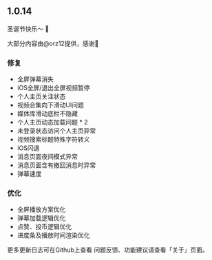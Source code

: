 ## 1.0.14

圣诞节快乐～ 🎉

大部分内容由@orz12提供，感谢👏

### 修复
+ 全屏弹幕消失
+ iOS全屏/退出全屏视频暂停
+ 个人主页关注状态
+ 视频合集向下滑动UI问题
+ 媒体库滑动底栏不隐藏
+ 个人主页动态加载问题 * 2
+ 未登录状态访问个人主页异常
+ 视频搜索标题特殊字符转义
+ iOS闪退
+ 消息页面夜间模式异常
+ 消息页面含有撤回消息时异常
+ 弹幕速度

### 优化
+ 全屏播放方案优化
+ 弹幕加载逻辑优化
+ 点赞、投币逻辑优化
+ 进度条及播放时间渲染优化

更多更新日志可在Github上查看
问题反馈、功能建议请查看「关于」页面。
